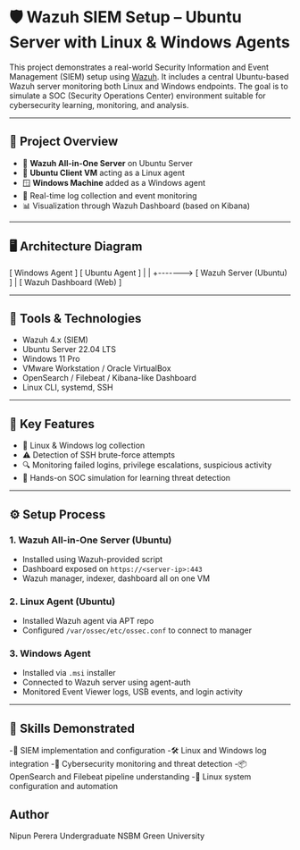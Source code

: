 # 🛡️ Wazuh SIEM Setup – Ubuntu Server with Linux & Windows Agents

This project demonstrates a real-world Security Information and Event Management (SIEM) setup using [Wazuh](https://wazuh.com). It includes a central Ubuntu-based Wazuh server monitoring both Linux and Windows endpoints. The goal is to simulate a SOC (Security Operations Center) environment suitable for cybersecurity learning, monitoring, and analysis.

---

## 📌 Project Overview

- 🔧 **Wazuh All-in-One Server** on Ubuntu Server
- 🐧 **Ubuntu Client VM** acting as a Linux agent
- 🪟 **Windows Machine** added as a Windows agent
- 📡 Real-time log collection and event monitoring
- 📊 Visualization through Wazuh Dashboard (based on Kibana)

---

## 🖥️ Architecture Diagram

[ Windows Agent ] [ Ubuntu Agent ]
| |
+-------> [ Wazuh Server (Ubuntu) ]
|
[ Wazuh Dashboard (Web) ]


---

## 🚀 Tools & Technologies

- Wazuh 4.x (SIEM)
- Ubuntu Server 22.04 LTS
- Windows 11 Pro
- VMware Workstation / Oracle VirtualBox
- OpenSearch / Filebeat / Kibana-like Dashboard
- Linux CLI, systemd, SSH

---

## 🔐 Key Features

- 📡 Linux & Windows log collection
- ⚠️ Detection of SSH brute-force attempts
- 🔍 Monitoring failed logins, privilege escalations, suspicious activity
- 🧠 Hands-on SOC simulation for learning threat detection

---

## ⚙️ Setup Process

### 1. Wazuh All-in-One Server (Ubuntu)

- Installed using Wazuh-provided script
- Dashboard exposed on `https://<server-ip>:443`
- Wazuh manager, indexer, dashboard all on one VM

### 2. Linux Agent (Ubuntu)

- Installed Wazuh agent via APT repo
- Configured `/var/ossec/etc/ossec.conf` to connect to manager

### 3. Windows Agent

- Installed via `.msi` installer
- Connected to Wazuh server using agent-auth
- Monitored Event Viewer logs, USB events, and login activity

---

## 💼 Skills Demonstrated

-🧠 SIEM implementation and configuration
-🛠️ Linux and Windows log integration
-🔐 Cybersecurity monitoring and threat detection
-📦 OpenSearch and Filebeat pipeline understanding
-📁 Linux system configuration and automation

## Author

Nipun Perera
Undergraduate
NSBM Green University
